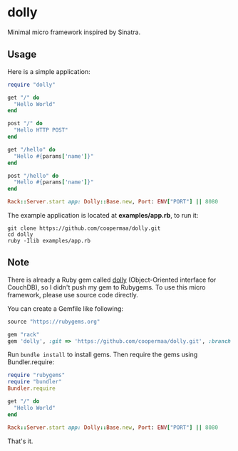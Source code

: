 # dolly

Minimal micro framework inspired by Sinatra.

## Usage

Here is a simple application:

```ruby
require "dolly"

get "/" do
  "Hello World"
end

post "/" do
  "Hello HTTP POST"
end

get "/hello" do
  "Hello #{params['name']}"
end

post "/hello" do
  "Hello #{params['name']}"
end

Rack::Server.start app: Dolly::Base.new, Port: ENV["PORT"] || 8080
```

The example application is located at **examples/app.rb**, to run it:

```
git clone https://github.com/coopermaa/dolly.git
cd dolly
ruby -Ilib examples/app.rb
```

## Note

There is already a Ruby gem called [dolly](https://github.com/amco/dolly) (Object-Oriented interface for CouchDB), so I didn't push my gem to Rubygems.
To use this micro framework, please use source code directly.

You can create a Gemfile like following:

```ruby
source "https://rubygems.org"

gem "rack"
gem 'dolly', :git => 'https://github.com/coopermaa/dolly.git', :branch => 'master'
```

Run `bundle install` to install gems. Then require the gems using Bundler.require:

```ruby
require "rubygems"
require "bundler"
Bundler.require

get "/" do
  "Hello World"
end

Rack::Server.start app: Dolly::Base.new, Port: ENV["PORT"] || 8080
```

That's it.
